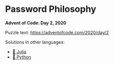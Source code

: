 # Password Philosophy

**Advent of Code: Day 2, 2020**

Puzzle text: https://adventofcode.com/2020/day/2

Solutions in other languages:

- [🍡 Julia](../../../../julia/2020/02_password_philosophy)
- [🐍 Python](../../../../python/2020/02_password_philosophy)
